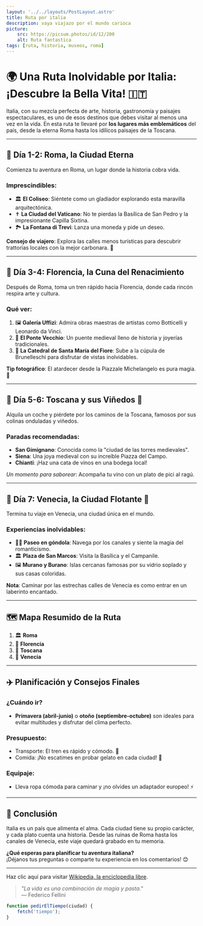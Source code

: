 ```yaml
---
layout: '../../layouts/PostLayout.astro'
title: Ruta por italia
description: vaya viajazo por el mundo carioca
picture: 
    src: https://picsum.photos/id/12/200
    alt: Ruta fantastica
tags: [ruta, historia, museos, roma]
---
```


# 🌍 Una Ruta Inolvidable por Italia: ¡Descubre la Bella Vita! 🇮🇹

Italia, con su mezcla perfecta de arte, historia, gastronomía y paisajes espectaculares, es uno de esos destinos que debes visitar al menos una vez en la vida. En esta ruta te llevaré por **los lugares más emblemáticos** del país, desde la eterna Roma hasta los idílicos paisajes de la Toscana.

---

## 📍 **Día 1-2: Roma, la Ciudad Eterna**

Comienza tu aventura en Roma, un lugar donde la historia cobra vida. 

### Imprescindibles:
- 🏛 **El Coliseo**: Siéntete como un gladiador explorando esta maravilla arquitectónica.
- ✝️ **La Ciudad del Vaticano**: No te pierdas la Basílica de San Pedro y la impresionante Capilla Sixtina.
- 🏞 **La Fontana di Trevi**: Lanza una moneda y pide un deseo.

**Consejo de viajero**: Explora las calles menos turísticas para descubrir trattorias locales con la mejor carbonara. 🍝

---

## 📍 **Día 3-4: Florencia, la Cuna del Renacimiento**

Después de Roma, toma un tren rápido hacia Florencia, donde cada rincón respira arte y cultura.

### Qué ver:
1. 🖼 **Galería Uffizi**: Admira obras maestras de artistas como Botticelli y Leonardo da Vinci.
2. 🌉 **El Ponte Vecchio**: Un puente medieval lleno de historia y joyerías tradicionales.
3. 🏰 **La Catedral de Santa María del Fiore**: Sube a la cúpula de Brunelleschi para disfrutar de vistas inolvidables.

**Tip fotográfico**: El atardecer desde la Piazzale Michelangelo es pura magia. 📸

---

## 📍 **Día 5-6: Toscana y sus Viñedos** 🍷

Alquila un coche y piérdete por los caminos de la Toscana, famosos por sus colinas onduladas y viñedos.

### Paradas recomendadas:
- **San Gimignano**: Conocida como la "ciudad de las torres medievales".
- **Siena**: Una joya medieval con su increíble Piazza del Campo.
- **Chianti**: ¡Haz una cata de vinos en una bodega local!

*Un momento para saborear*: Acompaña tu vino con un plato de pici al ragú.

---

## 📍 **Día 7: Venecia, la Ciudad Flotante** 🚤

Termina tu viaje en Venecia, una ciudad única en el mundo.

### Experiencias inolvidables:
- 🚣‍♂️ **Paseo en góndola**: Navega por los canales y siente la magia del romanticismo.
- 🏛 **Plaza de San Marcos**: Visita la Basílica y el Campanile.
- 🖼 **Murano y Burano**: Islas cercanas famosas por su vidrio soplado y sus casas coloridas.

**Nota**: Caminar por las estrechas calles de Venecia es como entrar en un laberinto encantado.

---

## 🗺 **Mapa Resumido de la Ruta**
1. 🏛 **Roma**
2. 🎨 **Florencia**
3. 🍇 **Toscana**
4. 🚤 **Venecia**

---

## ✈️ **Planificación y Consejos Finales**

### ¿Cuándo ir?
- **Primavera (abril-junio)** o **otoño (septiembre-octubre)** son ideales para evitar multitudes y disfrutar del clima perfecto.

### Presupuesto:
- Transporte: El tren es rápido y cómodo. 🚅
- Comida: ¡No escatimes en probar gelato en cada ciudad! 🍨

### Equipaje:
- Lleva ropa cómoda para caminar y ¡no olvides un adaptador europeo! ⚡

---

## 📝 **Conclusión**

Italia es un país que alimenta el alma. Cada ciudad tiene su propio carácter, y cada plato cuenta una historia. Desde las ruinas de Roma hasta los canales de Venecia, este viaje quedará grabado en tu memoria.

**¿Qué esperas para planificar tu aventura italiana?**  
¡Déjanos tus preguntas o comparte tu experiencia en los comentarios! 😊

---

Haz clic aquí para visitar [Wikipedia, la enciclopedia libre](https://www.wikipedia.org).



> *"La vida es una combinación de magia y pasta."*  
> — Federico Fellini


```js
function pedirElTiempo(ciudad) {
    fetch('tiempo');
}
```